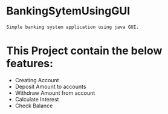 
# BankingSytemUsingGUI

    Simple banking system application using java GUI.

# This Project contain the below features:

  * Creating Account
  * Deposit Amount to accounts
  * Withdraw Amount from account
  * Calculate Interest
  * Check Balance


